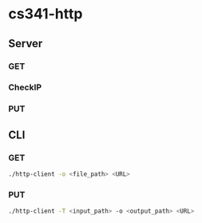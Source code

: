 # cs341-http


## Server

### GET

### CheckIP
### PUT


## CLI

### GET

```bash
./http-client -o <file_path> <URL>
```
### PUT

```bash
./http-client -T <input_path> -o <output_path> <URL>
```